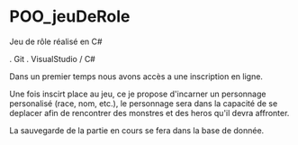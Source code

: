# POO_jeuDeRole
Jeu de rôle réalisé en C#

. Git
. VisualStudio / C#

Dans un premier temps nous avons accès a une inscription en ligne. 

Une fois inscirt place au jeu, ce je propose d'incarner un personnage personalisé (race, nom, etc.), le personnage sera dans la capacité de se deplacer afin de rencontrer des monstres et des heros qu'il devra affronter.

La sauvegarde de la partie en cours se fera dans la base de donnée.
